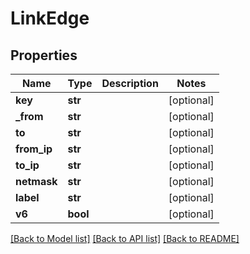 # LinkEdge

## Properties
Name | Type | Description | Notes
------------ | ------------- | ------------- | -------------
**key** | **str** |  | [optional] 
**_from** | **str** |  | [optional] 
**to** | **str** |  | [optional] 
**from_ip** | **str** |  | [optional] 
**to_ip** | **str** |  | [optional] 
**netmask** | **str** |  | [optional] 
**label** | **str** |  | [optional] 
**v6** | **bool** |  | [optional] 

[[Back to Model list]](../README.md#documentation-for-models) [[Back to API list]](../README.md#documentation-for-api-endpoints) [[Back to README]](../README.md)


